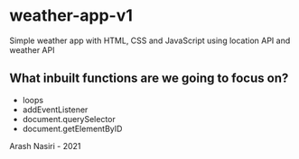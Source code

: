 # weather-app-v1
Simple weather app with HTML, CSS and JavaScript
using location API and weather API
## What inbuilt functions are we going to focus on?
-   loops
-   addEventListener
-   document.querySelector
-   document.getElementByID

Arash Nasiri - 2021
